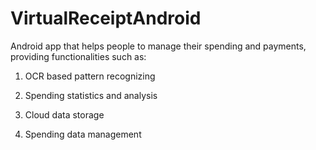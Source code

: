VirtualReceiptAndroid
=====================
Android app that helps people to manage their spending and payments, providing functionalities such as:

1. OCR based pattern recognizing

2. Spending statistics and analysis

3. Cloud data storage

4. Spending data management
